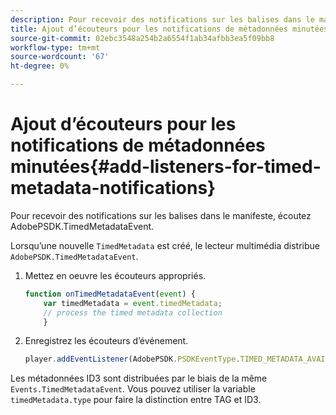 ```yaml
---
description: Pour recevoir des notifications sur les balises dans le manifeste, écoutez AdobePSDK.TimedMetadataEvent.
title: Ajout d’écouteurs pour les notifications de métadonnées minutées
source-git-commit: 02ebc3548a254b2a6554f1ab34afbb3ea5f09bb8
workflow-type: tm+mt
source-wordcount: '67'
ht-degree: 0%

---
```


# Ajout d’écouteurs pour les notifications de métadonnées minutées{#add-listeners-for-timed-metadata-notifications}

Pour recevoir des notifications sur les balises dans le manifeste, écoutez AdobePSDK.TimedMetadataEvent.

Lorsqu’une nouvelle `TimedMetadata` est créé, le lecteur multimédia distribue `AdobePSDK.TimedMetadataEvent`.

1. Mettez en oeuvre les écouteurs appropriés.

   ```js
   function onTimedMetadataEvent(event) { 
       var timedMetadata = event.timedMetadata; 
       // process the timed metadata collection 
       } 
   ```

1. Enregistrez les écouteurs d’événement.

   ```js
   player.addEventListener(AdobePSDK.PSDKEventType.TIMED_METADATA_AVAILABLE, onTimedMetadataEvent);
   ```

Les métadonnées ID3 sont distribuées par le biais de la même `Events.TimedMetadataEvent`. Vous pouvez utiliser la variable `timedMetadata.type` pour faire la distinction entre TAG et ID3.
